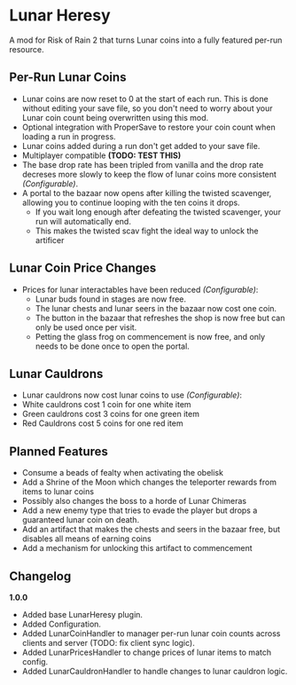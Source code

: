 # Lunar Heresy

 A mod for Risk of Rain 2 that turns Lunar coins into a fully featured per-run resource.
## Per-Run Lunar Coins
- Lunar coins are now reset to 0 at the start of each run. This is done without editing your save file, so you don't need to worry about your Lunar coin count being overwritten using this mod.
 - Optional integration with ProperSave to restore your coin count when loading a run in progress.
- Lunar coins added during a run don't get added to your save file.
- Multiplayer compatible **(TODO: TEST THIS)**
- The base drop rate has been tripled from vanilla and the drop rate decreses more slowly to keep the flow of lunar coins more consistent *(Configurable)*.
- A portal to the bazaar now opens after killing the twisted scavenger, allowing you to continue looping with the ten coins it drops.
  - If you wait long enough after defeating the twisted scavenger, your run will automatically end.
  - This makes the twisted scav fight the ideal way to unlock the artificer

## Lunar Coin Price Changes
- Prices for lunar interactables have been reduced *(Configurable)*:
  - Lunar buds found in stages are now free.
  - The lunar chests and lunar seers in the bazaar now cost one coin.
  - The button in the bazaar that refreshes the shop is now free but can only be used once per visit.
  - Petting the glass frog on commencement is now free, and only needs to be done once to open the portal.

## Lunar Cauldrons
- Lunar cauldrons now cost lunar coins to use *(Configurable)*:
 - White cauldrons cost 1 coin for one white item
 - Green cauldrons cost 3 coins for one green item
 - Red Cauldrons cost 5 coins for one red item

## Planned Features
- Consume a beads of fealty when activating the obelisk
- Add a Shrine of the Moon which changes the teleporter rewards from items to lunar coins
 - Possibly also changes the boss to a horde of Lunar Chimeras
- Add a new enemy type that tries to evade the player but drops a guaranteed lunar coin on death.
- Add an artifact that makes the chests and seers in the bazaar free, but disables all means of earning coins
 - Add a mechanism for unlocking this artifact to commencement

## Changelog

**1.0.0**

- Added base LunarHeresy plugin.
- Added Configuration.
- Added LunarCoinHandler to manager per-run lunar coin counts across clients and server (TODO: fix client sync logic).
- Added LunarPricesHandler to change prices of lunar items to match config.
- Added LunarCauldronHandler to handle changes to lunar cauldron logic.
